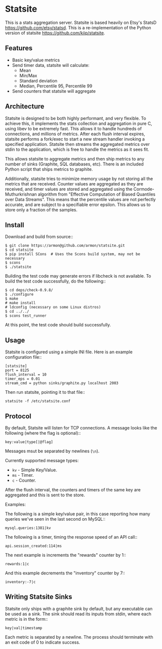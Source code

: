 Statsite
========

This is a stats aggregation server. Statsite is based heavily
on Etsy's StatsD <https://github.com/etsy/statsd>. This is
a re-implementation of the Python version of statsite
<https://github.com/kiip/statsite>.

Features
--------

* Basic key/value metrics
* Send timer data, statsite will calculate:
  - Mean
  - Min/Max
  - Standard deviation
  - Median, Percentile 95, Percentile 99
* Send counters that statsite will aggregate


Architecture
-------------

Statsite is designed to be both highly performant,
and very flexible. To achieve this, it implements the stats
collection and aggregation in pure C, using libev to be
extremely fast. This allows it to handle hundreds of connections,
and millions of metrics. After each flush interval expires,
statsite performs a fork/exec to start a new stream handler
invoking a specified application. Statsite then streams the
aggregated metrics over stdin to the application, which is
free to handle the metrics as it sees fit. 

This allows statsite to aggregate metrics and then ship metrics
to any number of sinks (Graphite, SQL databases, etc). There
is an included Python script that ships metrics to graphite.

Additionally, statsite tries to minimize memory usage by not
storing all the metrics that are received. Counter values are
aggregated as they are received, and timer values are stored
and aggregated using the Cormode-Muthurkrishnan algorithm from
"Effective Computation of Biased Quantiles over Data Streams".
This means that the percentile values are not perfectly accurate,
and are subject to a specifiable error epsilon. This allows us to
store only a fraction of the samples.

Install
-------

Download and build from source::
   
    $ git clone https://armon@github.com/armon/statsite.git
    $ cd statsite 
    $ pip install SCons  # Uses the Scons build system, may not be necessary
    $ scons
    $ ./statsite

Building the test code may generate errors if libcheck is not available.
To build the test code successfully, do the following::

    $ cd deps/check-0.9.8/
    $ ./configure
    $ make
    # make install
    # ldconfig (necessary on some Linux distros)
    $ cd ../../
    $ scons test_runner

At this point, the test code should build successfully.

Usage
-----

Statsite is configured using a simple INI file.
Here is an example configuration file::

    [statsite]
    port = 8125 
    flush_interval = 10
    timer_eps = 0.01
    stream_cmd = python sinks/graphite.py localhost 2003

Then run statsite, pointing it to that file::

    statsite -f /etc/statsite.conf

Protocol
--------

By default, Statsite will listen for TCP connections. A message
looks like the following (where the flag is optional)::

    key:value|type[|@flag]

Messages msut be separated by newlines (`\n`).

Currently supported message types:

* `kv` - Simple Key/Value. 
* `ms` - Timer. 
* `c` - Counter. 

After the flush interval, the counters and timers of the same key are
aggregated and this is sent to the store.

Examples:

The following is a simple key/value pair, in this case reporting how many
queries we've seen in the last second on MySQL::

    mysql.queries:1381|kv

The following is a timer, timing the response speed of an API call::

    api.session_created:114|ms

The next example is increments the "rewards" counter by 1::

    rewards:1|c

And this example decrements the "inventory" counter by 7::

    inventory:-7|c


Writing Statsite Sinks
---------------------

Statsite only ships with a graphite sink by default, but any executable
can be used as a sink. The sink should read its inputs from stdin, where
each metric is in the form::

    key|val|timestamp

Each metric is separated by a newline. The process should terminate with
an exit code of 0 to indicate success.

